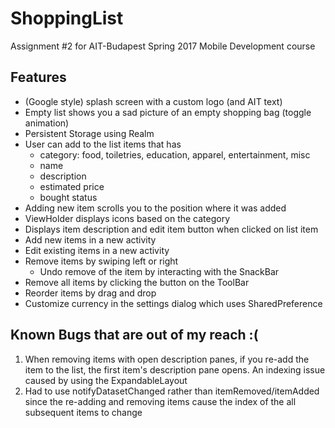 # ShoppingList

Assignment #2 for AIT-Budapest Spring 2017 Mobile Development course

## Features
* (Google style) splash screen with a custom logo (and AIT text)
* Empty list shows you a sad picture of an empty shopping bag (toggle
    animation)
* Persistent Storage using Realm
* User can add to the list items that has
    * category: food, toiletries, education, apparel, entertainment, misc
    * name
    * description
    * estimated price
    * bought status
* Adding new item scrolls you to the position where it was added
* ViewHolder displays icons based on the category
* Displays item description and edit item button when clicked on list item
* Add new items in a new activity
* Edit existing items in a new activity
* Remove items by swiping left or right
    * Undo remove of the item by interacting with the SnackBar
* Remove all items by clicking the button on the ToolBar
* Reorder items by drag and drop
* Customize currency in the settings dialog which uses SharedPreference

## Known Bugs that are out of my reach :(
1. When removing items with open description panes, if you re-add the item to
   the list, the first item's description pane opens. An indexing issue caused
   by using the ExpandableLayout
2. Had to use notifyDatasetChanged rather than itemRemoved/itemAdded since the
   re-adding and removing items cause the index of the all subsequent items to
   change
